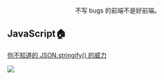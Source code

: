 
<center> 不写 bugs 的前端不是好前端。</center>


## JavaScript🏠

[你不知道的 JSON.stringify() 的威力](https://github.com/NieZhuZhu/Blog/issues/1)


![](https://upload-images.jianshu.io/upload_images/14821145-f6acc436e6fc010a.jpeg?imageMogr2/auto-orient/strip%7CimageView2/2/w/1240)
